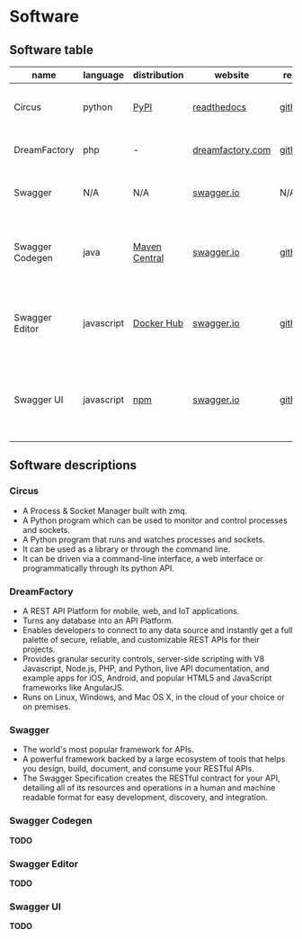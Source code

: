# Software


## Software table

| name             | language      | distribution                                         | website                                                         | repo                                                                  | docs                                                         | description                                                        |
| ---------------- | ------------- | ---------------------------------------------------- | --------------------------------------------------------------- | --------------------------------------------------------------------- |------------------------------------------------------------- | ------------------------------------------------------------------ |
| Circus           | python        | [PyPI](https://pypi.python.org/pypi/circus)          | [readthedocs](http://circus.readthedocs.io/)                    | [github](https://github.com/circus-tent/circus)                       | [readthedocs](http://circus.readthedocs.io/)                 | A Process & Socket Manager built with zmq                          |
| DreamFactory     | php           | -                                                    | [dreamfactory.com](https://www.dreamfactory.com/)               | [github](https://github.com/dreamfactorysoftware/dreamfactory)        | [dreamfactory.com](http://wiki.dreamfactory.com/)            | REST API middleware platform                                       |
| Swagger          | N/A           | N/A                                                  | [swagger.io](http://swagger.io/)                                | N/A                                                                   | [swagger.io](http://swagger.io/docs/)                        | The world's most popular framework for APIs                        |
| Swagger Codegen  | java          | [Maven Central](https://oss.sonatype.org/content/repositories/releases/io/swagger/swagger-codegen-cli/) | [swagger.io](http://swagger.io/swagger-codegen/) | [github](https://github.com/swagger-api/swagger-codegen) | [swagger.io](http://swagger.io/docs/#swagger-codegen-documentation-9) | Quickly build APIs by turning your Swagger definition into code |
| Swagger Editor   | javascript    | [Docker Hub](https://hub.docker.com/r/swaggerapi/swagger-editor/) | [swagger.io](http://swagger.io/swagger-editor/) | [github](https://github.com/swagger-api/swagger-editor) | [swagger.io](http://swagger.io/docs/#swagger-editor-documentation-0) | Web editor to design, define and document RESTful APIs in the Swagger Specifcation |
| Swagger UI       | javascript    | [npm](https://www.npmjs.com/package/swagger-ui)      | [swagger.io](http://swagger.io/swagger-ui/)                     | [github](https://github.com/swagger-api/swagger-ui)                   | [swagger.io](http://swagger.io/docs/#swagger-ui-documentation-29) | Visually render documentation for a Swagger defined API directly from the API's specifcation |


## Software descriptions


### Circus

- A Process & Socket Manager built with zmq.
- A Python program which can be used to monitor and control processes and sockets.
- A Python program that runs and watches processes and sockets.
- It can be used as a library or through the command line.
- It can be driven via a command-line interface, a web interface or programmatically through its python API.


### DreamFactory

- A REST API Platform for mobile, web, and IoT applications.
- Turns any database into an API Platform.
- Enables developers to connect to any data source and instantly get a full palette of secure, reliable, and customizable REST APIs for their projects.
- Provides granular security controls, server-side scripting with V8 Javascript, Node.js, PHP, and Python, live API documentation, and example apps for iOS, Android, and popular HTML5 and JavaScript frameworks like AngularJS.
- Runs on Linux, Windows, and Mac OS X, in the cloud of your choice or on premises.


### Swagger

- The world's most popular framework for APIs.
- A powerful framework backed by a large ecosystem of tools that helps you design, build, document, and consume your
  RESTful APIs.
- The Swagger Specification creates the RESTful contract for your API, detailing all of its resources and operations
  in a human and machine readable format for easy development, discovery, and integration.


### Swagger Codegen

**TODO**


### Swagger Editor

**TODO**


### Swagger UI

**TODO**
